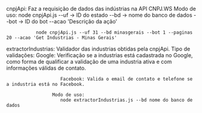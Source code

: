                         
 cnpjApi: Faz a requisição de dados das indústrias na API CNPJ.WS
          Modo de uso:
                node cnpjApi.js 
                --uf -> ID do estado 
                --bd -> nome do banco de dados
                --bot -> ID do bot
                --acao 'Descrição da ação' 
               
               node cnpjApi.js --uf 31 --bd minasgerais --bot 1 --paginas 20 --acao 'Get Industrias - Minas Gerais'                 
                
                
extractorIndustrias: Validador das industrias obtidas pela cnpjApi.
                     Tipo de validações:
                        Google: Verificação se a industrias está cadastrada no Google, 
                        como forma de qualificar a validação de uma industria ativa 
                        e com informações válidas de contato.
                        
                        Facebook: Valida o email de contato e telefone se a industria está no Facebook.
                        
                     Modo de uso:
                        node extractorIndustrias.js --bd nome do banco de dados
                        

